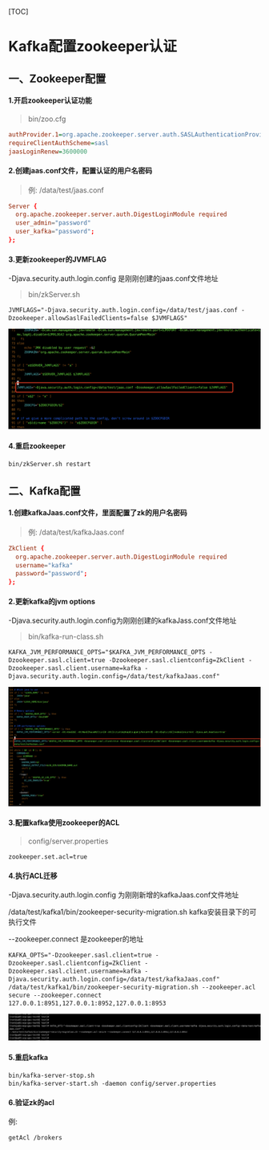 [TOC]

# Kafka配置zookeeper认证



## 一、Zookeeper配置



#### 1.开启zookeeper认证功能

> bin/zoo.cfg

```cfg
authProvider.1=org.apache.zookeeper.server.auth.SASLAuthenticationProvider
requireClientAuthScheme=sasl
jaasLoginRenew=3600000
```



#### 2.创建jaas.conf文件，配置认证的用户名密码

> 例: /data/test/jaas.conf

```conf
Server {
  org.apache.zookeeper.server.auth.DigestLoginModule required
  user_admin="password"
  user_kafka="password";
};
```



#### 3.更新zookeeper的JVMFLAG

-Djava.security.auth.login.config 是刚刚创建的jaas.conf文件地址

> bin/zkServer.sh

```
JVMFLAGS="-Djava.security.auth.login.config=/data/test/jaas.conf -Dzookeeper.allowSaslFailedClients=false $JVMFLAGS"
```



![](../../Images/development_zk_1.png)



#### 4.重启zookeeper

```shell
bin/zkServer.sh restart
```



## 二、Kafka配置

#### 1.创建kafkaJaas.conf文件，里面配置了zk的用户名密码

> 例: /data/test/kafkaJaas.conf

```conf
ZkClient {
  org.apache.zookeeper.server.auth.DigestLoginModule required
  username="kafka"
  password="password";
};
```



#### 2.更新kafka的jvm options

-Djava.security.auth.login.config为刚刚创建的kafkaJass.conf文件地址

> bin/kafka-run-class.sh

```
KAFKA_JVM_PERFORMANCE_OPTS="$KAFKA_JVM_PERFORMANCE_OPTS -Dzookeeper.sasl.client=true -Dzookeeper.sasl.clientconfig=ZkClient -Dzookeeper.sasl.client.username=kafka -Djava.security.auth.login.config=/data/test/kafkaJaas.conf"
```

![](../../Images/development_zk_2.png)





#### 3.配置kafka使用zookeeper的ACL 

> config/server.properties

```properties
zookeeper.set.acl=true
```





#### 4.执行ACL迁移

-Djava.security.auth.login.config 为刚刚新增的kafkaJaas.conf文件地址

/data/test/kafka1/bin/zookeeper-security-migration.sh  kafka安装目录下的可执行文件

--zookeeper.connect 是zookeeper的地址

```shell
KAFKA_OPTS="-Dzookeeper.sasl.client=true -Dzookeeper.sasl.clientconfig=ZkClient -Dzookeeper.sasl.client.username=kafka -Djava.security.auth.login.config=/data/test/kafkaJaas.conf" /data/test/kafka1/bin/zookeeper-security-migration.sh --zookeeper.acl secure --zookeeper.connect 127.0.0.1:8951,127.0.0.1:8952,127.0.0.1:8953
```
![](../../Images/development_zk_3.png)




#### 5.重启kafka

```shell
bin/kafka-server-stop.sh
bin/kafka-server-start.sh -daemon config/server.properties
```





#### 6.验证zk的acl

例:

```zk
getAcl /brokers
```


